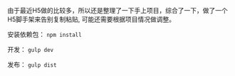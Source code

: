 
由于最近H5做的比较多，所以还是整理了一下手上项目，综合了一下，做了一个H5脚手架来告别复制粘贴, 可能还需要根据项目情况做调整。

安装依赖包：
`npm install`

开发：
`gulp dev`

发布：
`gulp dist`